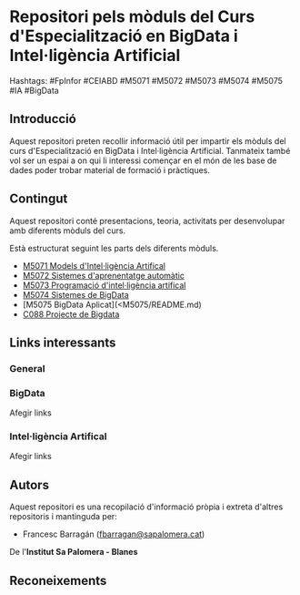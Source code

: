 # Repositori pels mòduls  del Curs d'Especialització en BigData i Intel·ligència Artificial

Hashtags: #FpInfor #CEIABD #M5071 #M5072 #M5073 #M5074 #M5075 #IA #BigData

## Introducció

Aquest repositori preten recollir informació útil per impartir els mòduls del curs d'Especialització en BigData i Intel·ligència Artificial. Tanmateix també vol ser un espai a on qui li interessi començar en el món de les base de dades poder trobar material de formació i pràctiques.

## Contingut

Aquest repositori conté presentacions, teoria, activitats  per desenvolupar amb diferents mòduls del curs.

Està estructurat seguint les parts dels diferents mòduls.

* [M5071 Models d'Intel·ligència Artifical](<M5071/README.md>)
* [M5072 Sistemes d'aprenentatge automàtic](<M5072/README.md>)
* [M5073 Programació d'intel·ligència artifical](<M5073/README.md>)
* [M5074 Sistemes de BigData](<M5074/README.md>)
* [M5075 BigData Aplicat](<M5075/README.md)
* [C088 Projecte de Bigdata](C088/README.md)

## Links interessants

### General
  
### BigData

Afegir links

### Intel·ligència Artifical

Afegir links

## Autors

Aquest repositori es una recopilació d'informació pròpia i extreta d'altres repositoris i mantinguda per:

* Francesc Barragán (<fbarragan@sapalomera.cat>)

De l'**Institut Sa Palomera - Blanes**

## Reconeixements

